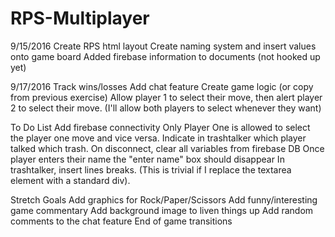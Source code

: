 # RPS-Multiplayer

9/15/2016
Create RPS html layout
Create naming system and insert values onto game board
Added firebase information to documents (not hooked up yet)

9/17/2016
Track wins/losses
Add chat feature
Create game logic (or copy from previous exercise)
Allow player 1 to select their move, then alert player 2 to select their move. (I'll allow both players to select whenever they want)

To Do List
Add firebase connectivity
	Only Player One is allowed to select the player one move and vice versa.
	Indicate in trashtalker which player talked which trash.
	On disconnect, clear all variables from firebase DB
	Once player enters their name the "enter name" box should disappear
In trashtalker, insert lines breaks. (This is trivial if I replace the textarea element with a standard div).



Stretch Goals
Add graphics for Rock/Paper/Scissors
Add funny/interesting game commentary
Add background image to liven things up
Add random comments to the chat feature
End of game transitions